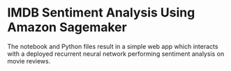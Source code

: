 # IMDB Sentiment Analysis Using Amazon Sagemaker

The notebook and Python files result in a simple web app which interacts with a deployed recurrent neural network performing sentiment analysis on movie reviews.

